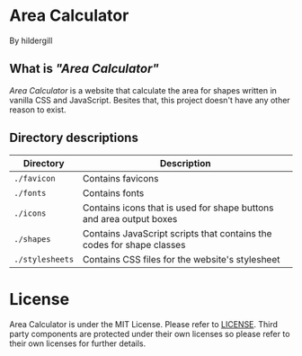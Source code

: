# Area Calculator

By hildergill

## What is _"Area Calculator"_

_Area Calculator_ is a website that calculate the area for shapes written in vanilla CSS and JavaScript. Besites that, this project doesn't have any other reason to exist.

## Directory descriptions

| Directory       | Description                                                           |
| --------------- | --------------------------------------------------------------------- |
| `./favicon`     | Contains favicons                                                     |
| `./fonts`       | Contains fonts                                                        |
| `./icons`       | Contains icons that is used for shape buttons and area output boxes   |
| `./shapes`      | Contains JavaScript scripts that contains the codes for shape classes |
| `./stylesheets` | Contains CSS files for the website's stylesheet                       |

# License

Area Calculator is under the MIT License. Please refer to [LICENSE](https://github.com/hildergill/area-calculator/blob/master/LICENSE). Third party components are protected under their own licenses so please refer to their own licenses for further details.
